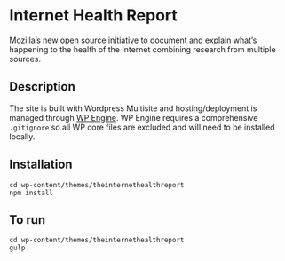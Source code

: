# Internet Health Report

Mozilla’s new open source initiative to document and explain what’s happening to the health of the Internet combining research from multiple sources.

## Description

The site is built with Wordpress Multisite and hosting/deployment is managed through [WP Engine](https://wpengine.co.uk/). WP Engine requires a comprehensive `.gitignore` so all WP core files are excluded and will need to be installed locally.

## Installation

    cd wp-content/themes/theinternethealthreport
    npm install

## To run

    cd wp-content/themes/theinternethealthreport
    gulp